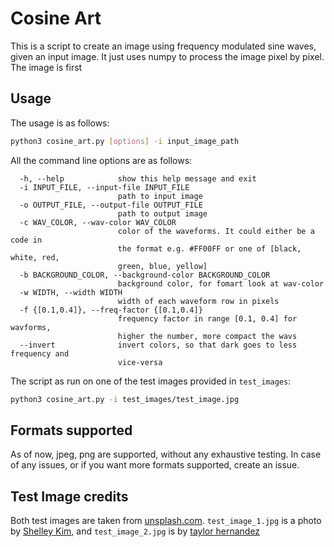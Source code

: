 # Cosine Art

This is a script to create an image using frequency modulated sine waves, given an input image. It just uses numpy to process the image pixel by pixel. The image is first 

## Usage
The usage is as follows:
```bash
python3 cosine_art.py [options] -i input_image_path
```
All the command line options are as follows:
```
  -h, --help            show this help message and exit
  -i INPUT_FILE, --input-file INPUT_FILE
                        path to input image
  -o OUTPUT_FILE, --output-file OUTPUT_FILE
                        path to output image
  -c WAV_COLOR, --wav-color WAV_COLOR
                        color of the waveforms. It could either be a code in
                        the format e.g. #FF00FF or one of [black, white, red,
                        green, blue, yellow]
  -b BACKGROUND_COLOR, --background-color BACKGROUND_COLOR
                        background color, for fomart look at wav-color
  -w WIDTH, --width WIDTH
                        width of each waveform row in pixels
  -f {[0.1,0.4]}, --freq-factor {[0.1,0.4]}
                        frequency factor in range [0.1, 0.4] for wavforms,
                        higher the number, more compact the wavs
  --invert              invert colors, so that dark goes to less frequency and
                        vice-versa
```

The script as run on one of the test images provided in `test_images`:
```bash
python3 cosine_art.py -i test_images/test_image.jpg
```

## Formats supported
As of now, jpeg, png are supported, without any exhaustive testing. In case of any issues, or if you want more formats supported, create an issue.

## Test Image credits
Both test images are taken from [unsplash.com](unsplash.com). `test_image_1.jpg` is a photo by [Shelley Kim](https://unsplash.com/@shelleykim), and `test_image_2.jpg` is by [taylor hernandez](https://unsplash.com/@taylormae)

